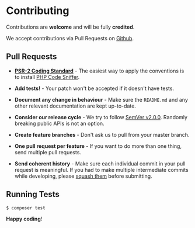 # Contributing

Contributions are **welcome** and will be fully **credited**.

We accept contributions via Pull Requests on [Github](https://github.com/muba00/laravel-comment).

## Pull Requests

-   **[PSR-2 Coding Standard](https://github.com/php-fig/fig-standards/blob/master/accepted/PSR-2-coding-style-guide.md)** - The easiest way to apply the conventions is to install [PHP Code Sniffer](http://pear.php.net/package/PHP_CodeSniffer).

-   **Add tests!** - Your patch won't be accepted if it doesn't have tests.

-   **Document any change in behaviour** - Make sure the `README.md` and any other relevant documentation are kept up-to-date.

-   **Consider our release cycle** - We try to follow [SemVer v2.0.0](http://semver.org/). Randomly breaking public APIs is not an option.

-   **Create feature branches** - Don't ask us to pull from your master branch.

-   **One pull request per feature** - If you want to do more than one thing, send multiple pull requests.

-   **Send coherent history** - Make sure each individual commit in your pull request is meaningful. If you had to make multiple intermediate commits while developing, please [squash them](http://www.git-scm.com/book/en/v2/Git-Tools-Rewriting-History#Changing-Multiple-Commit-Messages) before submitting.

## Running Tests

```bash
$ composer test
```

**Happy coding**!
